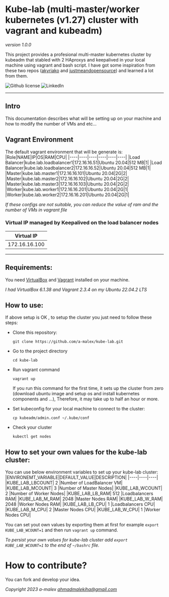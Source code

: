 # Kube-lab (multi-master/worker kubernetes (v1.27) cluster with vagrant and kubeadm)
*version 1.0.0*

This project provides a profesional multi-master kubernetes cluster by kubeadm that stabled with 2 HAproxys and keepalived in your local machine using vagrant and bash script.
I have got some inspiration from these two repos ([akyriako](https://github.com/akyriako/kubernetes-vagrant-ubuntu) and [justmeandopensource](https://github.com/justmeandopensource/kubernetes/tree/master/kubeadm-ha-keepalived-haproxy/external-keepalived-haproxy)) and learned a lot from them.

![Github license](https://img.shields.io/badge/License-Apache_V_2.0-green)
![LinkedIn](https://shields.io/badge/style-ahmadmalekiha-black?logo=linkedin&label=LinkedIn&link=https://www.linkedin.com/in/ahmad-malekiha/)

---

## Intro
This documentation describes what will be setting up on your machine and how to modify the number of VMs and etc...


## Vagrant Environment
The default vagrant environment that will be generate is:
|Role|NAME|IP|OS|RAM|CPU|
|----|----|----|----|----|----|
|Load Balancer|kube.lab.loadbalancer1|172.16.16.51|Ubuntu 20.04|512 MB|1|
|Load Balancer|kube.lab.loadbalancer2|172.16.16.52|Ubuntu 20.04|512 MB|1|
|Master|kube.lab.master1|172.16.16.101|Ubuntu 20.04|2G|2|
|Master|kube.lab.master2|172.16.16.102|Ubuntu 20.04|2G|2|
|Master|kube.lab.master3|172.16.16.103|Ubuntu 20.04|2G|2|
|Worker|kube.lab.worker1|172.16.16.201|Ubuntu 20.04|2G|1|
|Worker|kube.lab.worker2|172.16.16.201|Ubuntu 20.04|2G|1|


*If these configs are not suitable, you can reduce the value of ram and the number of VMs in vagrant file*

### Virtual IP managed by Keepalived on the load balancer nodes
|Virtual IP|
|----|
|172.16.16.100|

 ---
 ## Requirements:
 You need [VirtualBox](https://www.virtualbox.org/wiki/Downloads) and [Vagrant](https://www.vagrantup.com/) installed on your machine.
 
 *I had VirtualBox 6.1.38 and Vagrant 2.3.4 on my Ubuntu 22.04.2 LTS*
 
 ## How to use:
 If above setup is OK , to setup the cluster you just need to follow these steps:
 - Clone this repository:
    ```
    git clone https://github.com/a-malex/kube-lab.git
    ```
 - Go to the project directory
    ```
    cd kube-lab
    ```
 - Run vagrant command
    ```
    vagrant up
    ```
   If you run this command for the first time, it sets up the cluster from zero (download ubuntu image and setup os and install kubernetes components and ...), Therefore, it may take up to half an hour or more.

 - Set kubeconfig for your local machine to connect to the cluster:
    ```
    cp kubeadm/admin.conf ~/.kube/conf
    ```
 - Check your cluster
    ```
    kubectl get nodes
    ```
    
## How to set your own values for the kube-lab cluster:
You can use below environment variables to set up your kube-lab cluster:
|ENVIRONEMT_VARIABLE|DEFAULT_VALUE|DESCRIPTION|
|----|----|----|
|KUBE_LAB_LBCOUNT| 2 |Number of LoadBalancer VM|
|KUBE_LAB_MCOUNT| 3 |Number of Master Nodes|
|KUBE_LAB_WCOUNT| 2 |Number of Worker Nodes|
|KUBE_LAB_LB_RAM| 512 |Loadbalancers RAM|
|KUBE_LAB_M_RAM| 2048 |Master Nodes RAM|
|KUBE_LAB_W_RAM| 2048 |Worker Nodes RAM|
|KUBE_LAB_LB_CPU| 1 |Loadbalancers CPU|
|KUBE_LAB_M_CPU| 2 |Master Nodes CPU|
|KUBE_LAB_W_CPU| 1 |Worker Nodes CPU|

You can set yout own values by exporting them at first for example ``` export KUBE_LAB_WCOUNT=1 ``` and then run ``` vagrant up ``` command.

*To persist your own values for kube-lab cluster add ``` export KUBE_LAB_WCOUNT=1 ``` to the end of ``` ~/bashrc ``` file.*
 

#  How to contribute?
You can fork and develop your idea.

*Copyright 2023 a-malex <ahmadmalekiha@gmail.com>*
